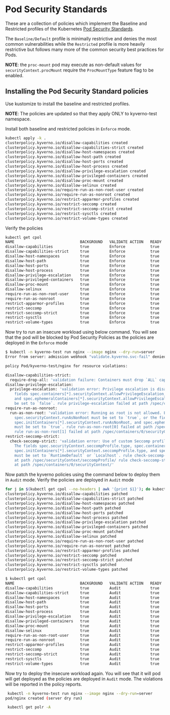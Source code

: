 # Pod Security Standards


These are a collection of policies which implement the Baseline and Restricted profiles of the Kubernetes [Pod Security Standards](https://kubernetes.io/docs/concepts/security/pod-security-standards/).

The `Baseline/Default` profile is minimally restrictive and denies the most common vulnerabilities while the `Restricted` profile is more heavily restrictive but follows many more of the common security best practices for Pods.


**NOTE**: the `proc-mount` pod may execute as non-default values for `securityContext.procMount` require the `ProcMountType` feature flag to be enabled.

## Installing the Pod Security Standard policies
Use kustomize to install the baseline and restricted profiles.

**NOTE**: The policies are updated so that they apply ONLY to kyverno-test namespace. 

Install both baseline and restricted policies in `Enforce` mode. 
```sh
kubectl apply -k .
clusterpolicy.kyverno.io/disallow-capabilities created
clusterpolicy.kyverno.io/disallow-capabilities-strict created
clusterpolicy.kyverno.io/disallow-host-namespaces created
clusterpolicy.kyverno.io/disallow-host-path created
clusterpolicy.kyverno.io/disallow-host-ports created
clusterpolicy.kyverno.io/disallow-host-process created
clusterpolicy.kyverno.io/disallow-privilege-escalation created
clusterpolicy.kyverno.io/disallow-privileged-containers created
clusterpolicy.kyverno.io/disallow-proc-mount created
clusterpolicy.kyverno.io/disallow-selinux created
clusterpolicy.kyverno.io/require-run-as-non-root-user created
clusterpolicy.kyverno.io/require-run-as-nonroot created
clusterpolicy.kyverno.io/restrict-apparmor-profiles created
clusterpolicy.kyverno.io/restrict-seccomp created
clusterpolicy.kyverno.io/restrict-seccomp-strict created
clusterpolicy.kyverno.io/restrict-sysctls created
clusterpolicy.kyverno.io/restrict-volume-types created
```
Verify the policies 
```sh
kubectl get cpol
NAME                             BACKGROUND   VALIDATE ACTION   READY   AGE
disallow-capabilities            true         Enforce           true    14s
disallow-capabilities-strict     true         Enforce           true    13s
disallow-host-namespaces         true         Enforce           true    13s
disallow-host-path               true         Enforce           true    13s
disallow-host-ports              true         Enforce           true    13s
disallow-host-process            true         Enforce           true    13s
disallow-privilege-escalation    true         Enforce           true    13s
disallow-privileged-containers   true         Enforce           true    13s
disallow-proc-mount              true         Enforce           true    12s
disallow-selinux                 true         Enforce           true    12s
require-run-as-non-root-user     true         Enforce           true    12s
require-run-as-nonroot           true         Enforce           true    12s
restrict-apparmor-profiles       true         Enforce           true    12s
restrict-seccomp                 true         Enforce           true    11s
restrict-seccomp-strict          true         Enforce           true    11s
restrict-sysctls                 true         Enforce           true    11s
restrict-volume-types            true         Enforce           true    10s

```
Now try to run an insecure workload using below command. You will see that the pod will be blocked by Pod Security Policies as the policies are deployed in the `Enforce` mode
```sh
$ kubectl -n kyverno-test run nginx --image nginx --dry-run=server
Error from server: admission webhook "validate.kyverno.svc-fail" denied the request:

policy Pod/kyverno-test/nginx for resource violations:

disallow-capabilities-strict:
  require-drop-all: 'validation failure: Containers must drop `ALL` capabilities.'
disallow-privilege-escalation:
  privilege-escalation: 'validation error: Privilege escalation is disallowed. The
    fields spec.containers[*].securityContext.allowPrivilegeEscalation, spec.initContainers[*].securityContext.allowPrivilegeEscalation,
    and spec.ephemeralContainers[*].securityContext.allowPrivilegeEscalation must
    be set to `false`. rule privilege-escalation failed at path /spec/containers/0/securityContext/'
require-run-as-nonroot:
  run-as-non-root: 'validation error: Running as root is not allowed. Either the field
    spec.securityContext.runAsNonRoot must be set to `true`, or the fields spec.containers[*].securityContext.runAsNonRoot,
    spec.initContainers[*].securityContext.runAsNonRoot, and spec.ephemeralContainers[*].securityContext.runAsNonRoot
    must be set to `true`. rule run-as-non-root[0] failed at path /spec/securityContext/runAsNonRoot/
    rule run-as-non-root[1] failed at path /spec/containers/0/securityContext/'
restrict-seccomp-strict:
  check-seccomp-strict: 'validation error: Use of custom Seccomp profiles is disallowed.
    The fields spec.securityContext.seccompProfile.type, spec.containers[*].securityContext.seccompProfile.type,
    spec.initContainers[*].securityContext.seccompProfile.type, and spec.ephemeralContainers[*].securityContext.seccompProfile.type
    must be set to `RuntimeDefault` or `Localhost`. rule check-seccomp-strict[0] failed
    at path /spec/securityContext/seccompProfile/ rule check-seccomp-strict[1] failed
    at path /spec/containers/0/securityContext/'
```
Now patch the kyverno policies using the command below to deploy them in `Audit` mode. Verify the policies are deployed in `Audit` mode
```sh
for j in $(kubectl get cpol --no-headers | awk '{print $1}'); do kubectl patch cpol $j --type='json' -p='[{"op": "replace", "path": "/spec/validationFailureAction", "value":"Audit"}]';done
clusterpolicy.kyverno.io/disallow-capabilities patched
clusterpolicy.kyverno.io/disallow-capabilities-strict patched
clusterpolicy.kyverno.io/disallow-host-namespaces patched
clusterpolicy.kyverno.io/disallow-host-path patched
clusterpolicy.kyverno.io/disallow-host-ports patched
clusterpolicy.kyverno.io/disallow-host-process patched
clusterpolicy.kyverno.io/disallow-privilege-escalation patched
clusterpolicy.kyverno.io/disallow-privileged-containers patched
clusterpolicy.kyverno.io/disallow-proc-mount patched
clusterpolicy.kyverno.io/disallow-selinux patched
clusterpolicy.kyverno.io/require-run-as-non-root-user patched
clusterpolicy.kyverno.io/require-run-as-nonroot patched
clusterpolicy.kyverno.io/restrict-apparmor-profiles patched
clusterpolicy.kyverno.io/restrict-seccomp patched
clusterpolicy.kyverno.io/restrict-seccomp-strict patched
clusterpolicy.kyverno.io/restrict-sysctls patched
clusterpolicy.kyverno.io/restrict-volume-types patched

$ kubectl get cpol
NAME                             BACKGROUND   VALIDATE ACTION   READY   AGE
disallow-capabilities            true         Audit             true    27m
disallow-capabilities-strict     true         Audit             true    27m
disallow-host-namespaces         true         Audit             true    27m
disallow-host-path               true         Audit             true    27m
disallow-host-ports              true         Audit             true    27m
disallow-host-process            true         Audit             true    27m
disallow-privilege-escalation    true         Audit             true    27m
disallow-privileged-containers   true         Audit             true    27m
disallow-proc-mount              true         Audit             true    27m
disallow-selinux                 true         Audit             true    27m
require-run-as-non-root-user     true         Audit             true    27m
require-run-as-nonroot           true         Audit             true    27m
restrict-apparmor-profiles       true         Audit             true    27m
restrict-seccomp                 true         Audit             true    27m
restrict-seccomp-strict          true         Audit             true    27m
restrict-sysctls                 true         Audit             true    27m
restrict-volume-types            true         Audit             true    27m

```
Now try to deploy the insecure workload again. You will see that it will pod will get deployed as the policies are deployed in `Audit` mode. The violations will be reported in the policy reports. 
```sh
 kubectl -n kyverno-test run nginx --image nginx --dry-run=server
pod/nginx created (server dry run)

 kubectl get polr -A

```
